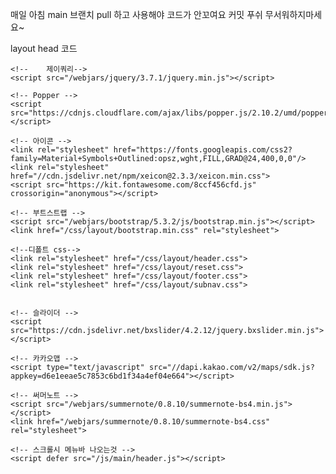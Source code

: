 매일 아침 main 브랜치 pull 하고 사용해야 코드가 안꼬여요
커밋 푸쉬 무서워하지마세요~







layout head 코드


    <!--    제이쿼리-->
    <script src="/webjars/jquery/3.7.1/jquery.min.js"></script>

    <!-- Popper -->
    <script src="https://cdnjs.cloudflare.com/ajax/libs/popper.js/2.10.2/umd/popper.min.js"></script>

    <!-- 아이콘 -->
    <link rel="stylesheet" href="https://fonts.googleapis.com/css2?family=Material+Symbols+Outlined:opsz,wght,FILL,GRAD@24,400,0,0"/>
    <link rel="stylesheet" href="//cdn.jsdelivr.net/npm/xeicon@2.3.3/xeicon.min.css">
    <script src="https://kit.fontawesome.com/8ccf456cfd.js" crossorigin="anonymous"></script>

    <!-- 부트스트랩 -->
    <script src="/webjars/bootstrap/5.3.2/js/bootstrap.min.js"></script>
    <link href="/css/layout/bootstrap.min.css" rel="stylesheet">

    <!--디폴트 css-->
    <link rel="stylesheet" href="/css/layout/header.css">
    <link rel="stylesheet" href="/css/layout/reset.css">
    <link rel="stylesheet" href="/css/layout/footer.css">
    <link rel="stylesheet" href="/css/layout/subnav.css">


    <!-- 슬라이더 -->
    <script src="https://cdn.jsdelivr.net/bxslider/4.2.12/jquery.bxslider.min.js"></script>

    <!-- 카카오맵 -->
    <script type="text/javascript" src="//dapi.kakao.com/v2/maps/sdk.js?appkey=d6e1eeae5c7853c6bd1f34a4ef04e664"></script>

    <!-- 써머노트 -->
    <script src="/webjars/summernote/0.8.10/summernote-bs4.min.js"></script>
    <link href="/webjars/summernote/0.8.10/summernote-bs4.css" rel="stylesheet">

    <!-- 스크롤시 메뉴바 나오는것 -->
    <script defer src="/js/main/header.js"></script> 
